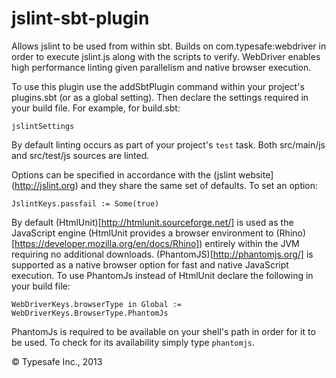 jslint-sbt-plugin
=================

Allows jslint to be used from within sbt. Builds on com.typesafe:webdriver in order to execute jslint.js
along with the scripts to verify. WebDriver enables high performance linting given parallelism and native
browser execution.

To use this plugin use the addSbtPlugin command within your project's plugins.sbt (or as a global setting). Then
declare the settings required in your build file. For example, for build.sbt:

    jslintSettings

By default linting occurs as part of your project's `test` task. Both src/main/js and src/test/js sources are linted.

Options can be specified in accordance with the
(jslint website](http://jslint.org) and they share the same set of defaults. To set an option:

    JslintKeys.passfail := Some(true)

By default (HtmlUnit)[http://htmlunit.sourceforge.net/] is used as the JavaScript engine (HtmlUnit provides a browser
environment to (Rhino)[https://developer.mozilla.org/en/docs/Rhino]) entirely within the JVM requiring no
additional downloads.
(PhantomJS)[http://phantomjs.org/] is supported as a native browser option for fast and native JavaScript execution.
To use PhantomJs instead of HtmlUnit declare the following in your build file:

    WebDriverKeys.browserType in Global := WebDriverKeys.BrowserType.PhantomJs

PhantomJs is required to be available on your shell's path in order for it to be used. To check for its availability
simply type `phantomjs`.

&copy; Typesafe Inc., 2013